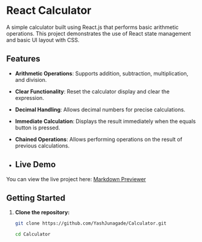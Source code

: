 # React Calculator

A simple calculator built using React.js that performs basic arithmetic operations. This project demonstrates the use of React state management and basic UI layout with CSS.

## Features

- **Arithmetic Operations**: Supports addition, subtraction, multiplication, and division.
- **Clear Functionality**: Reset the calculator display and clear the expression.
- **Decimal Handling**: Allows decimal numbers for precise calculations.
- **Immediate Calculation**: Displays the result immediately when the equals button is pressed.
- **Chained Operations**: Allows performing operations on the result of previous calculations.

- ## Live Demo

You can view the live project here: [Markdown Previewer](https://main--markdownpreviewer-yashjunagade.netlify.app/)

## Getting Started

1. **Clone the repository:**
   ```bash
   git clone https://github.com/YashJunagade/Calculator.git
   
   cd Calculator
   ```
